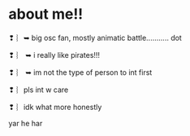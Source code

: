 # about me!! 

❢ ︴➥ big osc fan, mostly animatic battle........... dot

❢ ︴ ➥ i really like pirates!!! 

❢ ︴ ➥ im not the type of person to int first

❢ ︴pls int w care

❢ ︴idk what more honestly


yar he har
